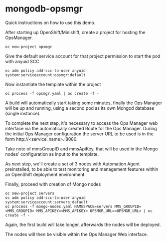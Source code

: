 # mongodb-opsmgr

Quick instructions on how to use this demo.

After starting up OpenShift/Minishift, create a project for hosting the OpsManager.

```
oc new-project opsmgr
```

Give the default service account for that project permission to start the pod with anyuid SCC

```
oc adm policy add-scc-to-user anyuid system:serviceaccount:opsmgr:default
```
    
Now instantiate the template within the project

```
oc process -f opsmgr.yaml | oc create -f -
```

A build will automatically start taking some minutes, finally the Ops Manager will be up and running, using a second pod as its own Mongod database (single instance).

To complete the next step, it's necessary to access the Ops Manager web interface via the automatically created Route for the Ops Manager. During the initial Ops Manager configuration the server URL to be used is in the form http://<service_name>.<namespace>:8080. 
    
Take note of mmsGroupID and mmsApiKey, that will be used in the Mongo nodes' configuration as input to the template.

As next step, we'll create a set of 3 nodes with Automation Agent preinstalled, to be able to test monitoring and management features within an OpenShift deployment environment.

Finally, proceed with creation of Mongo nodes

```
oc new-project servers
oc adm policy add-scc-to-user anyuid system:serviceaccount:servers:default
oc process -f mongo-nodes.yaml NAMESPACE=servers MMS_GROUPID=<MMS_GROUPID> MMS_APIKEY=<MMS_APIKEY> OPSMGR_URL=<OPSMGR_URL> | oc create -f -
```

Again, the first build will take longer, afterwards the nodes will be deployed.

The nodes will then be visible within the Ops Manager Web interface.
